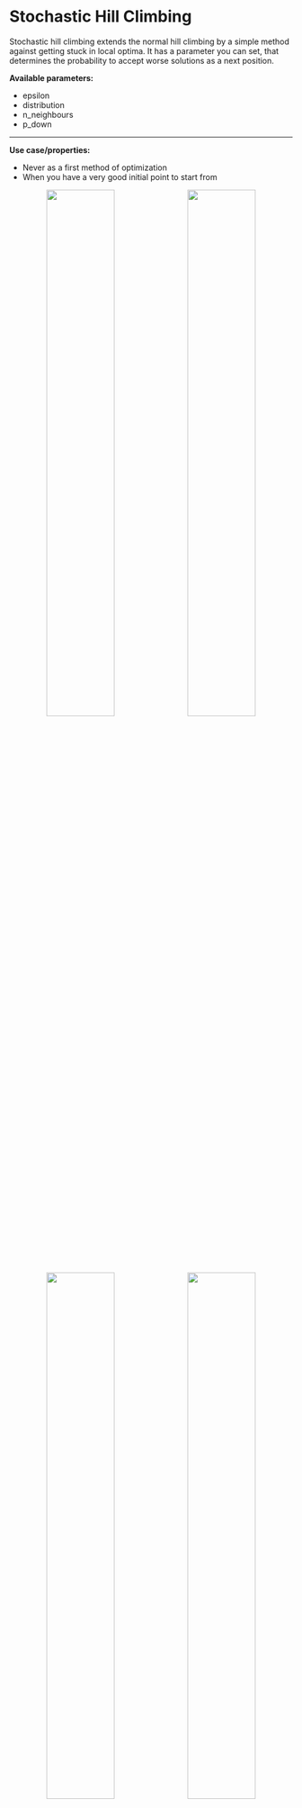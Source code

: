 # Stochastic Hill Climbing
Stochastic hill climbing extends the normal hill climbing by a simple method against getting stuck in local optima. It has a parameter you can set, that determines the probability to accept worse solutions as a next position.

**Available parameters:**
- epsilon
- distribution
- n_neighbours
- p_down

---

**Use case/properties:**
- Never as a first method of optimization
- When you have a very good initial point to start from

<p align="center">
<img src="./plots/search_paths/StochasticHillClimbing [('p_down', 0.1)].png" width= 49%/>
<img src="./plots/search_paths/StochasticHillClimbing [('p_down', 0.3)].png" width= 49%/>
</p>

<p align="center">
<img src="./plots/search_paths/StochasticHillClimbing [('p_down', 0.5)].png" width= 49%/>
<img src="./plots/search_paths/StochasticHillClimbing [('p_down', 0.9)].png" width= 49%/>
</p>
